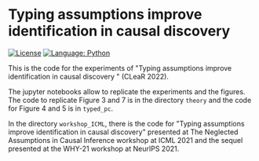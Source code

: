 # Typing assumptions improve identification in causal discovery

[![License](https://img.shields.io/badge/License-Apache%202.0-blue.svg)](https://opensource.org/licenses/Apache-2.0)
[![Language: Python](https://img.shields.io/badge/language-Python%203.7%2B-green?logo=python&logoColor=green)](https://www.python.org)

This is the code for the experiments of "Typing assumptions improve identification in causal discovery
" (CLeaR 2022). 

The jupyter notebooks allow to replicate the experiments and the figures. The code to replicate Figure 3 and 7 is in the directory `theory` and the code for Figure 4 and 5 is in `typed_pc`.

In the directory `workshop_ICML`, there is the code for "Typing assumptions improve identification in causal discovery" presented at The Neglected Assumptions in Causal Inference workshop at ICML 2021 and the sequel presented at the WHY-21 workshop at NeurIPS 2021.
